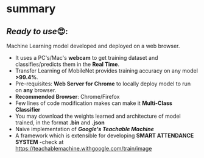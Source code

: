 # summary
## ***Ready to use***😍: 
Machine Learning model developed and deployed on a web browser.
- It uses a PC's/Mac's **webcam** to get training dataset and classifies/predicts them in the **Real Time**. 
- Transfer Learning of MobileNet provides training accuracy on any model **>99.4%**. 
- Pre-requisites: **Web Server for Chrome** to locally deploy model to run on **any** browser.
- **Recommended Browser**: Chrome/Firefox
- Few lines of code modification makes can make it **Multi-Class Classifier**
- You may download the weights learned and architecture of model trained, in the format **.bin** and **.json**
- Naive implementation of ***Google's Teachable Machine***
- A framework which is extensible for developing **SMART ATTENDANCE SYSTEM**
 -check at https://teachablemachine.withgoogle.com/train/image
